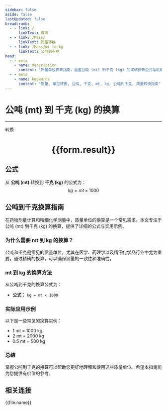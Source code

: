 ```yaml
---
sidebar: false
aside: false
lastUpdated: false
breadcrumb:
  - - link: /
      linkText: 首页
  - - link: /Mass/
      linkText: 质量转换
  - - link: /Mass/mt-to-kg
      linkText: 公吨到千克
head:
  - - meta
    - name: description
      content: "质量单位换算指南，涵盖公吨 (mt) 到千克 (kg) 的详细换算公式与说明。"
  - - meta
    - name: keywords
      content: "质量, 单位转换, 公吨, 千克, mt, kg, 公吨到千克, 质量转换指南"
---
```

# 公吨 (mt) 到 千克 (kg) 的换算
---
<script setup>
import { onMounted, reactive, inject, ref } from 'vue'
import { NButton, NForm, NFormItem, NInput, NInputNumber, NSelect, NCard, useMessage,NGrid ,NGi } from 'naive-ui'
import { defineClientComponent } from 'vitepress'
import { Mass } from '../../files';

const convert = inject('convert')

const form = reactive({
  number: null,
  result: '',
})

const convertHandler = () => {
  if (form.number !== null && !isNaN(form.number)) {
    const convertedValue = parseFloat(form.number) * 1000
    form.result = `${form.number}mt = ${convertedValue.toFixed(0)}kg`
  } else {
    form.result = '请输入有效的数值。'
  }
}
</script>

<n-form size="large" :model="form">
  <n-form-item label="公吨 (mt)">
    <n-input-number v-model:value="form.number" placeholder="输入公吨" style="width: 100%" />
  </n-form-item>
  <n-form-item>
    <n-button type="primary" @click="convertHandler" block>转换</n-button>
  </n-form-item>
</n-form>

<n-card  embedded :bordered="false" hoverable>
  <div  style="text-align:center">
    <h1>{{form.result}}</h1>
  </div>
</n-card>

## 公式

从 **公吨 (mt)** 转换到 **千克 (kg)** 的公式为：
$$ kg = mt \times 1000 $$

## 公吨到千克换算指南

在药物剂量计算和精细化学测量中，质量单位的换算是一个常见需求。本文专注于公吨 (mt) 到千克 (kg) 的换算，提供了详细的公式与实用示例。

### 为什么需要 mt 到 kg 的换算？

公吨和千克是常见的质量单位，尤其在医学、药理学以及精细化学品行业中尤为重要。通过精确的换算，可以确保测量的一致性和准确性。

### mt 到 kg 的换算方法

从公吨到千克的换算公式为：

- **公式：** `kg = mt × 1000`

### 实际应用示例

以下是一些常见的换算实例：

- 1 mt = 1000 kg
- 2 mt = 2000 kg
- 0.5 mt = 500 kg

### 总结

掌握公吨到千克的换算可以帮助您更好地理解和使用这些质量单位。希望本指南能为您提供有价值的参考。

## 相关连接
<n-grid x-gap="12" :cols="4">
  <n-gi v-for="(file, index) in Mass" :key="index">
    <n-button
      text
      tag="a"
      :href="file.path"
      type="primary"
    >
      {{file.name}}
    </n-button>
  </n-gi>
</n-grid>